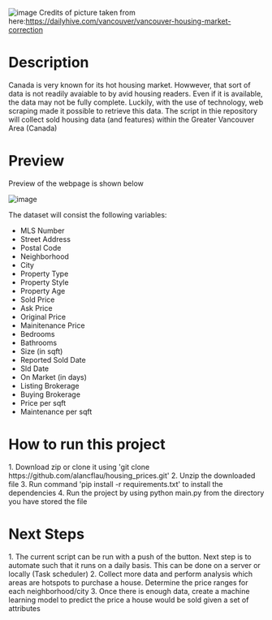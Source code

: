 ![image](https://user-images.githubusercontent.com/51901867/177068986-663dca95-4df5-4117-91a7-41dc19f7ed6c.png)
Credits of picture taken from here:https://dailyhive.com/vancouver/vancouver-housing-market-correction

<h1>Description</h1>

Canada is very known for its hot housing market. Howwever, that sort of data is not readily avaiable to by avid housing readers. Even if it is available, the data may not be fully complete. Luckily, with the use of technology, web scraping made it possible to retrieve this data. The script in thie repository will collect sold housing data (and features) within the Greater Vancouver Area (Canada)


<h1>Preview</h1>

Preview of the webpage is shown below

![image](https://user-images.githubusercontent.com/51901867/177067568-3a4157d7-6f27-4982-8089-d556e31b55a0.png)

The dataset will consist the following variables:
- MLS Number
- Street Address
- Postal Code
- Neighborhood
- City
- Property Type
- Property Style
- Property Age
- Sold Price
- Ask Price
- Original Price
- Mainitenance Price
- Bedrooms
- Bathrooms
- Size (in sqft)
- Reported Sold Date
- Sld Date
- On Market (in days)
- Listing Brokerage
- Buying Brokerage
- Price per sqft
- Maintenance per sqft

<h1> How to run this project </h1>
1. Download zip or clone it using 'git clone https://github.com/alancflau/housing_prices.git'
2. Unzip the downloaded file
3. Run command 'pip install -r requirements.txt' to install the dependencies
4. Run the project by using python main.py from the directory you have stored the file


<h1> Next Steps </h1>
1. The current script can be run with a push of the button. Next step is to automate such that it runs on a daily basis. This can be done on a server or locally (Task scheduler)
2. Collect more data and perform analysis which areas are hotspots to purchase a house. Determine the price ranges for each neighborhood/city
3. Once there is enough data, create a machine learning model to predict the price a house would be sold given a set of attributes

